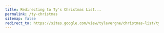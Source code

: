 ```yaml
---
title: Redirecting to Ty's Christmas List...
permalink: /ty-christmas
sitemap: false
redirect_to: https://sites.google.com/view/tylavergne/christmas-list/tys-christmas-list
---
```

